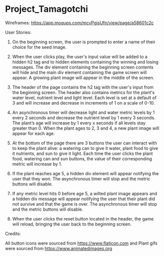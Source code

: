 # Project_Tamagotchi

Wireframes: https://app.moqups.com/mcvPgjsUfn/view/page/a58601c2c

User Stories:

1.  On the beginning screen, the user is prompted to enter a name of their choice for the seed image.
 
2. When the user clicks play, the user's input value will be added to a hidden h2 tag and to hidden elements containing the winning and losing messages. The div element containing the beginning screen contents will hide and the main div element containing the game screen will appear. A growing plant image will appear in the middle of the screen.
 
3. The header of the page contains the h2 tag with the user's input from the beginning screen. The header also contains metrics for the plant's water level, nutrient level and light level. Each level is set at a default of 3 and will increase and decrease in increments of 1 on a scale of 0-10. 
 
4. An asynchronous timer will decrease light and water metric levels by 1 every 2 seconds and decrease the nutrient level by 1 every 3 seconds. The plant’s age will increase by 1 every x seconds if all levels stay greater than 0. When the plant ages to 2, 3 and 4, a new plant image will appear for each age.
 
5. At the bottom of the page there are 3 buttons the user can interact with to keep the plant alive: a watering can to give it water, plant food to give it nutrients, and sun to give it light. Each time the user clicks the plant food, watering can and sun buttons, the value of their corresponding metric will increase by 1.
 
6. If the plant reaches age 5, a hidden div element will appear notifying the user that they won. The asynchronous timer will stop and the metric buttons will disable.
 
7. If any metric level hits 0 before age 5, a wilted plant image appears and a hidden div message will appear notifying the user that their plant did not survive and that the game is over. The asynchronous timer will stop and the metric buttons will disable.
 
8. When the user clicks the reset button located in the header, the game will reload, bringing the user back to the beginning screen.

Credits: 

All button icons were sourced from https://www.flaticon.com and Plant gifs were sourced from https://www.animatedimages.org
